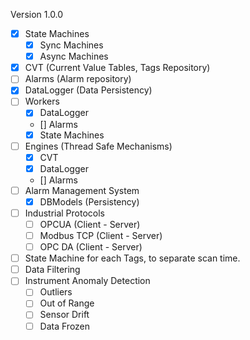 Version 1.0.0

- [x] State Machines
    - [x] Sync Machines
    - [x] Async Machines
- [x] CVT (Current Value Tables, Tags Repository)
- [ ] Alarms (Alarm repository)
- [x] DataLogger (Data Persistency)
- [ ] Workers
    - [x] DataLogger
    - [] Alarms
    - [x] State Machines
- [ ] Engines (Thread Safe Mechanisms)
    - [x] CVT
    - [x] DataLogger
    - [] Alarms
- [ ] Alarm Management System
    - [x] DBModels (Persistency)
- [ ] Industrial Protocols
    - [ ] OPCUA (Client - Server)
    - [ ] Modbus TCP (Client - Server)
    - [ ] OPC DA (Client - Server)
- [ ] State Machine for each Tags, to separate scan time.
- [ ] Data Filtering
- [ ] Instrument Anomaly Detection 
    - [ ] Outliers
    - [ ] Out of Range
    - [ ] Sensor Drift
    - [ ] Data Frozen